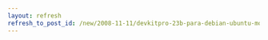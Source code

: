 ```yaml
---
layout: refresh
refresh_to_post_id: /new/2008-11-11/devkitpro-23b-para-debian-ubuntu-molinux.html
---
```

